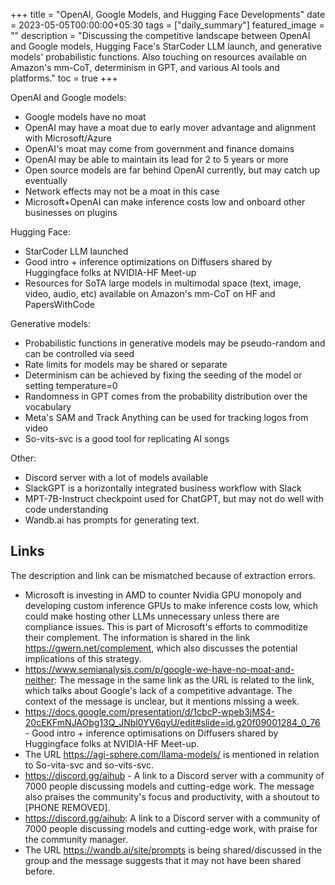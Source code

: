 +++
title =  "OpenAI, Google Models, and Hugging Face Developments"
date = 2023-05-05T00:00:00+05:30
tags = ["daily_summary"]
featured_image = ""
description = "Discussing the competitive landscape between OpenAI and Google models, Hugging Face's StarCoder LLM launch, and generative models' probabilistic functions. Also touching on resources available on Amazon's mm-CoT, determinism in GPT, and various AI tools and platforms."
toc = true
+++

OpenAI and Google models:
- Google models have no moat
- OpenAI may have a moat due to early mover advantage and alignment with Microsoft/Azure
- OpenAI's moat may come from government and finance domains
- OpenAI may be able to maintain its lead for 2 to 5 years or more
- Open source models are far behind OpenAI currently, but may catch up eventually
- Network effects may not be a moat in this case
- Microsoft+OpenAI can make inference costs low and onboard other businesses on plugins

Hugging Face:
- StarCoder LLM launched
- Good intro + inference optimizations on Diffusers shared by Huggingface folks at NVIDIA-HF Meet-up
- Resources for SoTA large models in multimodal space (text, image, video, audio, etc) available on Amazon's mm-CoT on HF and PapersWithCode

Generative models:
- Probabilistic functions in generative models may be pseudo-random and can be controlled via seed
- Rate limits for models may be shared or separate
- Determinism can be achieved by fixing the seeding of the model or setting temperature=0
- Randomness in GPT comes from the probability distribution over the vocabulary
- Meta's SAM and Track Anything can be used for tracking logos from video
- So-vits-svc is a good tool for replicating AI songs

Other:
- Discord server with a lot of models available
- SlackGPT is a horizontally integrated business workflow with Slack
- MPT-7B-Instruct checkpoint used for ChatGPT, but may not do well with code understanding
- Wandb.ai has prompts for generating text.

## Links
The description and link can be mismatched because of extraction errors.

- Microsoft is investing in AMD to counter Nvidia GPU monopoly and developing custom inference GPUs to make inference costs low, which could make hosting other LLMs unnecessary unless there are compliance issues. This is part of Microsoft's efforts to commoditize their complement. The information is shared in the link https://gwern.net/complement, which also discusses the potential implications of this strategy.
- https://www.semianalysis.com/p/google-we-have-no-moat-and-neither: The message in the same link as the URL is related to the link, which talks about Google's lack of a competitive advantage. The context of the message is unclear, but it mentions missing a week.
- https://docs.google.com/presentation/d/1cbcP-wpeb3jMS4-20cEKFmNJAObg13Q_JNbl0YV6qyU/edit#slide=id.g20f09001284_0_76 - Good intro + inference optimisations on Diffusers shared by Huggingface folks at NVIDIA-HF Meet-up.
- The URL https://agi-sphere.com/llama-models/ is mentioned in relation to So-vita-svc and so-vits-svc.
- https://discord.gg/aihub - A link to a Discord server with a community of 7000 people discussing models and cutting-edge work. The message also praises the community's focus and productivity, with a shoutout to [PHONE REMOVED].
- https://discord.gg/aihub: A link to a Discord server with a community of 7000 people discussing models and cutting-edge work, with praise for the community manager.
- The URL https://wandb.ai/site/prompts is being shared/discussed in the group and the message suggests that it may not have been shared before.